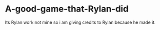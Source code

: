 # A-good-game-that-Rylan-did
Its Rylan work not mine so i am giving credits to Rylan because he made it.
